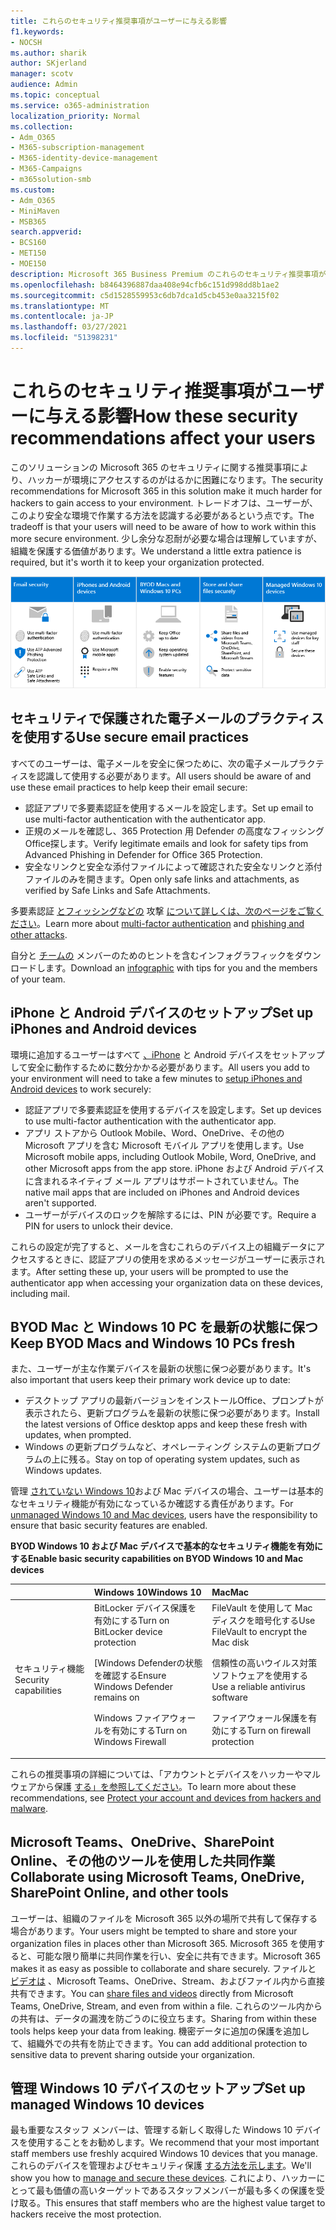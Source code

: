```yaml
---
title: これらのセキュリティ推奨事項がユーザーに与える影響
f1.keywords:
- NOCSH
ms.author: sharik
author: SKjerland
manager: scotv
audience: Admin
ms.topic: conceptual
ms.service: o365-administration
localization_priority: Normal
ms.collection:
- Adm_O365
- M365-subscription-management
- M365-identity-device-management
- M365-Campaigns
- m365solution-smb
ms.custom:
- Adm_O365
- MiniMaven
- MSB365
search.appverid:
- BCS160
- MET150
- MOE150
description: Microsoft 365 Business Premium のこれらのセキュリティ推奨事項がユーザーに与える影響とデータの保護について説明します。
ms.openlocfilehash: b8464396887daa408e94cfb6c151d998dd8b1ae2
ms.sourcegitcommit: c5d1528559953c6db7dca1d5cb453e0aa3215f02
ms.translationtype: MT
ms.contentlocale: ja-JP
ms.lasthandoff: 03/27/2021
ms.locfileid: "51398231"
---
```

# <a name="how-these-security-recommendations-affect-your-users"></a><span data-ttu-id="44e57-103">これらのセキュリティ推奨事項がユーザーに与える影響</span><span class="sxs-lookup"><span data-stu-id="44e57-103">How these security recommendations affect your users</span></span>

<span data-ttu-id="44e57-104">このソリューションの Microsoft 365 のセキュリティに関する推奨事項により、ハッカーが環境にアクセスするのがはるかに困難になります。</span><span class="sxs-lookup"><span data-stu-id="44e57-104">The security recommendations for Microsoft 365 in this solution make it much harder for hackers to gain access to your environment.</span></span> <span data-ttu-id="44e57-105">トレードオフは、ユーザーが、このより安全な環境で作業する方法を認識する必要があるという点です。</span><span class="sxs-lookup"><span data-stu-id="44e57-105">The tradeoff is that your users will need to be aware of how to work within this more secure environment.</span></span> <span data-ttu-id="44e57-106">少し余分な忍耐が必要な場合は理解していますが、組織を保護する価値があります。</span><span class="sxs-lookup"><span data-stu-id="44e57-106">We understand a little extra patience is required, but it's worth it to keep your organization protected.</span></span>

![iPhone、Android デバイス、Mac、Windows 10、共有、および主要なスタッフの重要なポイントを以下から要約した図](../media/M365-democracy-Users_900px.png)

## <a name="use-secure-email-practices"></a><span data-ttu-id="44e57-108">セキュリティで保護された電子メールのプラクティスを使用する</span><span class="sxs-lookup"><span data-stu-id="44e57-108">Use secure email practices</span></span>

<span data-ttu-id="44e57-109">すべてのユーザーは、電子メールを安全に保つために、次の電子メールプラクティスを認識して使用する必要があります。</span><span class="sxs-lookup"><span data-stu-id="44e57-109">All users should be aware of and use these email practices to help keep their email secure:</span></span>

- <span data-ttu-id="44e57-110">認証アプリで多要素認証を使用するメールを設定します。</span><span class="sxs-lookup"><span data-stu-id="44e57-110">Set up email to use multi-factor authentication with the authenticator app.</span></span>
- <span data-ttu-id="44e57-111">正規のメールを確認し、365 Protection 用 Defender の高度なフィッシングOffice探します。</span><span class="sxs-lookup"><span data-stu-id="44e57-111">Verify legitimate emails and look for safety tips from Advanced Phishing in Defender for Office 365 Protection.</span></span>
- <span data-ttu-id="44e57-112">安全なリンクと安全な添付ファイルによって確認された安全なリンクと添付ファイルのみを開きます。</span><span class="sxs-lookup"><span data-stu-id="44e57-112">Open only safe links and attachments, as verified by Safe Links and Safe Attachments.</span></span>

<span data-ttu-id="44e57-113">多要素認証 [とフィッシングなどの](m365-campaigns-multifactor-authenication.md) 攻撃 [について詳しくは、次のページをご覧ください](m365-campaigns-phishing-and-attacks.md)。</span><span class="sxs-lookup"><span data-stu-id="44e57-113">Learn more about [multi-factor authentication](m365-campaigns-multifactor-authenication.md) and [phishing and other attacks](m365-campaigns-phishing-and-attacks.md).</span></span>

<span data-ttu-id="44e57-114">自分と [チームの](m365-campaigns-protect-campaign-infographic.md) メンバーのためのヒントを含むインフォグラフィックをダウンロードします。</span><span class="sxs-lookup"><span data-stu-id="44e57-114">Download an [infographic](m365-campaigns-protect-campaign-infographic.md) with tips for you and the members of your team.</span></span>

## <a name="set-up-iphones-and-android-devices"></a><span data-ttu-id="44e57-115">iPhone と Android デバイスのセットアップ</span><span class="sxs-lookup"><span data-stu-id="44e57-115">Set up iPhones and Android devices</span></span>

<span data-ttu-id="44e57-116">環境に追加するユーザーはすべて [、iPhone](../business/set-up-mobile-devices.md?toc=%2Fmicrosoft-365%2Fcampaigns%2Ftoc.json) と Android デバイスをセットアップして安全に動作するために数分かかる必要があります。</span><span class="sxs-lookup"><span data-stu-id="44e57-116">All users you add to your environment will need to take a few minutes to [setup iPhones and Android devices](../business/set-up-mobile-devices.md?toc=%2Fmicrosoft-365%2Fcampaigns%2Ftoc.json) to work securely:</span></span>

- <span data-ttu-id="44e57-117">認証アプリで多要素認証を使用するデバイスを設定します。</span><span class="sxs-lookup"><span data-stu-id="44e57-117">Set up devices to use multi-factor authentication with the authenticator app.</span></span>
- <span data-ttu-id="44e57-118">アプリ ストアから Outlook Mobile、Word、OneDrive、その他の Microsoft アプリを含む Microsoft モバイル アプリを使用します。</span><span class="sxs-lookup"><span data-stu-id="44e57-118">Use Microsoft mobile apps, including Outlook Mobile, Word, OneDrive, and other Microsoft apps from the app store.</span></span> <span data-ttu-id="44e57-119">iPhone および Android デバイスに含まれるネイティブ メール アプリはサポートされていません。</span><span class="sxs-lookup"><span data-stu-id="44e57-119">The native mail apps that are included on iPhones and Android devices aren't supported.</span></span> 
- <span data-ttu-id="44e57-120">ユーザーがデバイスのロックを解除するには、PIN が必要です。</span><span class="sxs-lookup"><span data-stu-id="44e57-120">Require a PIN for users to unlock their device.</span></span>

<span data-ttu-id="44e57-121">これらの設定が完了すると、メールを含むこれらのデバイス上の組織データにアクセスするときに、認証アプリの使用を求めるメッセージがユーザーに表示されます。</span><span class="sxs-lookup"><span data-stu-id="44e57-121">After setting these up, your users will be prompted to use the authenticator app when accessing your organization data on these devices, including mail.</span></span>

## <a name="keep-byod-macs-and-windows-10-pcs-fresh"></a><span data-ttu-id="44e57-122">BYOD Mac と Windows 10 PC を最新の状態に保つ</span><span class="sxs-lookup"><span data-stu-id="44e57-122">Keep BYOD Macs and Windows 10 PCs fresh</span></span>

<span data-ttu-id="44e57-123">また、ユーザーが主な作業デバイスを最新の状態に保つ必要があります。</span><span class="sxs-lookup"><span data-stu-id="44e57-123">It's also important that users keep their primary work device up to date:</span></span>

- <span data-ttu-id="44e57-124">デスクトップ アプリの最新バージョンをインストールOffice、プロンプトが表示されたら、更新プログラムを最新の状態に保つ必要があります。</span><span class="sxs-lookup"><span data-stu-id="44e57-124">Install the latest versions of Office desktop apps and keep these fresh with updates, when prompted.</span></span>
- <span data-ttu-id="44e57-125">Windows の更新プログラムなど、オペレーティング システムの更新プログラムの上に残る。</span><span class="sxs-lookup"><span data-stu-id="44e57-125">Stay on top of operating system updates, such as Windows updates.</span></span>

<span data-ttu-id="44e57-126">管理 [されていない Windows 10](m365-campaigns-protect-pcs-macs.md)および Mac デバイスの場合、ユーザーは基本的なセキュリティ機能が有効になっているか確認する責任があります。</span><span class="sxs-lookup"><span data-stu-id="44e57-126">For [unmanaged Windows 10 and Mac devices](m365-campaigns-protect-pcs-macs.md), users have the responsibility to ensure that basic security features are enabled.</span></span>

<span data-ttu-id="44e57-127">**BYOD Windows 10 および Mac デバイスで基本的なセキュリティ機能を有効にする**</span><span class="sxs-lookup"><span data-stu-id="44e57-127">**Enable basic security capabilities on BYOD Windows 10 and Mac devices**</span></span>

| |<span data-ttu-id="44e57-128">**Windows 10**</span><span class="sxs-lookup"><span data-stu-id="44e57-128">**Windows 10**</span></span>|<span data-ttu-id="44e57-129">**Mac**</span><span class="sxs-lookup"><span data-stu-id="44e57-129">**Mac**</span></span>|
|:-----|:-----|:------|
|<span data-ttu-id="44e57-130">セキュリティ機能</span><span class="sxs-lookup"><span data-stu-id="44e57-130">Security capabilities</span></span>|<span data-ttu-id="44e57-131">BitLocker デバイス保護を有効にする</span><span class="sxs-lookup"><span data-stu-id="44e57-131">Turn on BitLocker device protection</span></span><p><p> <span data-ttu-id="44e57-132">[Windows Defenderの状態を確認する</span><span class="sxs-lookup"><span data-stu-id="44e57-132">Ensure Windows Defender remains on</span></span> <p><span data-ttu-id="44e57-133">Windows ファイアウォールを有効にする</span><span class="sxs-lookup"><span data-stu-id="44e57-133">Turn on Windows Firewall</span></span>| <span data-ttu-id="44e57-134">FileVault を使用して Mac ディスクを暗号化する</span><span class="sxs-lookup"><span data-stu-id="44e57-134">Use FileVault to encrypt the Mac disk</span></span> <p><p><span data-ttu-id="44e57-135">信頼性の高いウイルス対策ソフトウェアを使用する</span><span class="sxs-lookup"><span data-stu-id="44e57-135">Use a reliable antivirus software</span></span> <p><span data-ttu-id="44e57-136">ファイアウォール保護を有効にする</span><span class="sxs-lookup"><span data-stu-id="44e57-136">Turn on firewall protection</span></span>|

<span data-ttu-id="44e57-137">これらの推奨事項の詳細については、「アカウントとデバイスをハッカーやマルウェアから保護 [する」を参照してください](https://support.office.com/article/Protect-your-account-and-devices-from-hackers-and-malware-066d6216-a56b-4f90-9af3-b3a1e9a327d6#ID0EAABAAA=Windows_10)。</span><span class="sxs-lookup"><span data-stu-id="44e57-137">To learn more about these recommendations, see [Protect your account and devices from hackers and malware](https://support.office.com/article/Protect-your-account-and-devices-from-hackers-and-malware-066d6216-a56b-4f90-9af3-b3a1e9a327d6#ID0EAABAAA=Windows_10).</span></span>

## <a name="collaborate-using-microsoft-teams-onedrive-sharepoint-online-and-other-tools"></a><span data-ttu-id="44e57-138">Microsoft Teams、OneDrive、SharePoint Online、その他のツールを使用した共同作業</span><span class="sxs-lookup"><span data-stu-id="44e57-138">Collaborate using Microsoft Teams, OneDrive, SharePoint Online, and other tools</span></span>

<span data-ttu-id="44e57-139">ユーザーは、組織のファイルを Microsoft 365 以外の場所で共有して保存する場合があります。</span><span class="sxs-lookup"><span data-stu-id="44e57-139">Your users might be tempted to share and store your organization files in places other than Microsoft 365.</span></span> <span data-ttu-id="44e57-140">Microsoft 365 を使用すると、可能な限り簡単に共同作業を行い、安全に共有できます。</span><span class="sxs-lookup"><span data-stu-id="44e57-140">Microsoft 365 makes it as easy as possible to collaborate and share securely.</span></span> <span data-ttu-id="44e57-141">ファイルと [ビデオは](share-files-and-videos.md) 、Microsoft Teams、OneDrive、Stream、およびファイル内から直接共有できます。</span><span class="sxs-lookup"><span data-stu-id="44e57-141">You can [share files and videos](share-files-and-videos.md) directly from Microsoft Teams, OneDrive, Stream, and even from within a file.</span></span> <span data-ttu-id="44e57-142">これらのツール内からの共有は、データの漏洩を防ごうのに役立ちます。</span><span class="sxs-lookup"><span data-stu-id="44e57-142">Sharing from within these tools helps keep your data from leaking.</span></span> <span data-ttu-id="44e57-143">機密データに追加の保護を追加して、組織外での共有を防止できます。</span><span class="sxs-lookup"><span data-stu-id="44e57-143">You can add additional protection to sensitive data to prevent sharing outside your organization.</span></span>

## <a name="set-up-managed-windows-10-devices"></a><span data-ttu-id="44e57-144">管理 Windows 10 デバイスのセットアップ</span><span class="sxs-lookup"><span data-stu-id="44e57-144">Set up managed Windows 10 devices</span></span>

<span data-ttu-id="44e57-145">最も重要なスタッフ メンバーは、管理する新しく取得した Windows 10 デバイスを使用することをお勧めします。</span><span class="sxs-lookup"><span data-stu-id="44e57-145">We recommend that your most important staff members use freshly acquired Windows 10 devices that you manage.</span></span> <span data-ttu-id="44e57-146">これらのデバイスを管理およびセキュリティ保護 [する方法を示します](../business/set-up-windows-devices.md?toc=/microsoft-365/campaigns/toc.json)。</span><span class="sxs-lookup"><span data-stu-id="44e57-146">We'll show you how to [manage and secure these devices](../business/set-up-windows-devices.md?toc=/microsoft-365/campaigns/toc.json).</span></span> <span data-ttu-id="44e57-147">これにより、ハッカーにとって最も価値の高いターゲットであるスタッフメンバーが最も多くの保護を受け取る。</span><span class="sxs-lookup"><span data-stu-id="44e57-147">This ensures that staff members who are the highest value target to hackers receive the most protection.</span></span>
